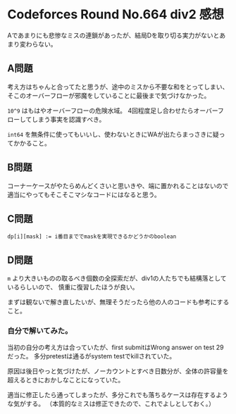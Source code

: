 # Codeforces Round No.664 div2 感想

Aであまりにも悲惨なミスの連鎖があったが、結局Dを取り切る実力がないとあまり変わらない。

## A問題

考え方はちゃんと合ってたと思うが、途中のミスから不要な和をとってしまい、そこのオーバーフローが邪魔をしていることに最後まで気づけなかった。

`10^9` はもはやオーバーフローの危険水域。
4回程度足し合わせたらオーバーフローしてしまう事実を認識すべき。

`int64` を無条件に使ってもいいし、使わないときにWAが出たらまっさきに疑ってかかること。

## B問題

コーナーケースがやたらめんどくさいと思いきや、端に置かれることはないので適当にやってもそこそこマシなコードにはなると思う。

## C問題

`dp[i][mask] := i番目まででmaskを実現できるかどうかのboolean`

## D問題

`m` より大きいものの取るべき個数の全探索だが、div1の人たちでも結構落としているらしいので、
慎重に復習したほうが良い。

まずは観ないで解き直したいが、無理そうだったら他の人のコードも参考にすること。

### 自分で解いてみた。

当初の自分の考え方は合っていたが、first submitはWrong answer on test 29だった。
多分pretestは通るがsystem testでkillされていた。

原因は後日やっと気づけたが、ノーカウントとすべき日数分が、全体の許容量を超えるときにおかしなことになっていた。

適当に修正したら通ってしまったが、多分これでも落ちるケースは存在するような気がする。
（本質的なミスは修正できたので、これでよしとしておく。）

